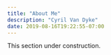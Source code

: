 ```yaml
---
title: "About Me"
description: "Cyril Van Dyke"
date: 2019-08-16T19:22:55-07:00
---
```

This section under construction.